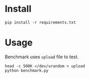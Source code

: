 # Install

```
pip install -r requirements.txt
```

# Usage

Benchmark uses `upload` file to test.

```
head -c 500K </dev/urandom > upload
python benchmark.py
```
